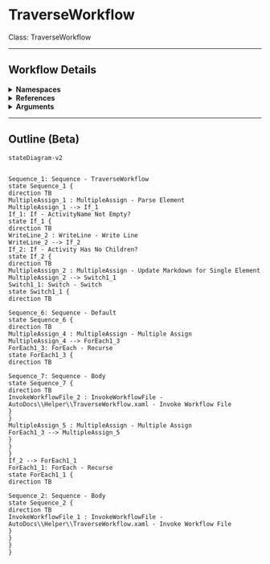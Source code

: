 # TraverseWorkflow
Class: TraverseWorkflow



<hr />

## Workflow Details
<details>
    <summary>
    <b>Namespaces</b>
    </summary>

    - System.Activities
- System.Activities.Statements
- System.Activities.Expressions
- System.Activities.Validation
- System.Activities.XamlIntegration
- Microsoft.VisualBasic
- Microsoft.VisualBasic.Activities
- System
- System.Collections
- System.Collections.Generic
- System.Collections.ObjectModel
- System.Data
- System.Diagnostics
- System.Linq
- System.Net.Mail
- System.Xml
- System.Text
- System.Xml.Linq
- UiPath.Core
- UiPath.Core.Activities
- System.Windows.Markup
- GlobalVariablesNamespace
- GlobalConstantsNamespace
- System.Reflection
- System.Xml.Serialization
- System.IO
- Newtonsoft.Json.Linq
- Newtonsoft.Json
- System.Dynamic
- System.ComponentModel
- System.Collections.Specialized
- System.Linq.Expressions
- System.Runtime.Serialization


</details>
<details>
    <summary>
    <b>References</b>
    </summary>

    - Microsoft.CSharp
- System
- System.Linq
- System.Core
- System.Activities
- System.Data
- System.Data.Common
- System.Runtime.Serialization
- System.ServiceModel
- System.ServiceModel.Activities
- System.Xaml
- System.Activities
- Microsoft.VisualBasic
- System.Private.CoreLib
- System.Data
- System
- System.Core
- System.Xml
- System.Xml.Linq
- System.Xaml
- UiPath.System.Activities
- UiPath.UiAutomation.Activities
- UiPath.Studio.Constants
- System.Reflection.DispatchProxy
- System.Reflection.TypeExtensions
- System.ObjectModel
- System.Reflection.Metadata
- System.Private.Xml.Linq
- System.Private.Xml
- UiPath.Workflow
- System.Private.DataContractSerialization
- System.Linq.Expressions
- System.Linq.Parallel
- System.Collections.Immutable
- System.Linq.Queryable
- NPOI
- System.Memory.Data
- System.ComponentModel.TypeConverter
- System.Console
- System.Configuration.ConfigurationManager
- System.Security.Permissions
- System.ComponentModel
- System.Memory
- System.Private.Uri
- System.IO.FileSystem.Watcher
- System.IO.Packaging
- System.IO.FileSystem.AccessControl
- System.IO.FileSystem.DriveInfo
- System.Private.ServiceModel
- System.Collections
- netstandard
- Newtonsoft.Json
- System.ComponentModel.EventBasedAsync
- PresentationFramework
- WindowsBase
- Microsoft.Win32.Primitives
- System.ComponentModel.Primitives
- System.Collections.Specialized
- System.Collections.NonGeneric
- System.Runtime.Serialization.Formatters
- System.Runtime.Serialization.Primitives
- UiPath.System.Activities.Design
- UiPath.System.Activities.ViewModels


</details>
<details>
    <summary>
    <b>Arguments</b>
    </summary>

    <table><tr><th>Name</th><th>Direction</th><th>Type</th><th>Description</th></tr><tr><td>in_XElement</td><td>InArgument</td><td>sxl:XElement</td><td></td></tr><tr><td>io_Markdown</td><td>InOutArgument</td><td>x:String</td><td></td></tr><tr><td>io_PreviousActivity</td><td>InOutArgument</td><td>x:String</td><td></td></tr></table>
    
</details>

<hr />

## Outline (Beta)

```mermaid
stateDiagram-v2


Sequence_1: Sequence - TraverseWorkflow
state Sequence_1 {
direction TB
MultipleAssign_1 : MultipleAssign - Parse Element
MultipleAssign_1 --> If_1
If_1: If - ActivityName Not Empty?
state If_1 {
direction TB
WriteLine_2 : WriteLine - Write Line
WriteLine_2 --> If_2
If_2: If - Activity Has No Children?
state If_2 {
direction TB
MultipleAssign_2 : MultipleAssign - Update Markdown for Single Element
MultipleAssign_2 --> Switch1_1
Switch1_1: Switch - Switch
state Switch1_1 {
direction TB

Sequence_6: Sequence - Default
state Sequence_6 {
direction TB
MultipleAssign_4 : MultipleAssign - Multiple Assign
MultipleAssign_4 --> ForEach1_3
ForEach1_3: ForEach - Recurse
state ForEach1_3 {
direction TB

Sequence_7: Sequence - Body
state Sequence_7 {
direction TB
InvokeWorkflowFile_2 : InvokeWorkflowFile - AutoDocs\\Helper\\TraverseWorkflow.xaml - Invoke Workflow File
}
}
MultipleAssign_5 : MultipleAssign - Multiple Assign
ForEach1_3 --> MultipleAssign_5
}
}
}
If_2 --> ForEach1_1
ForEach1_1: ForEach - Recurse
state ForEach1_1 {
direction TB

Sequence_2: Sequence - Body
state Sequence_2 {
direction TB
InvokeWorkflowFile_1 : InvokeWorkflowFile - AutoDocs\\Helper\\TraverseWorkflow.xaml - Invoke Workflow File
}
}
}
}
```